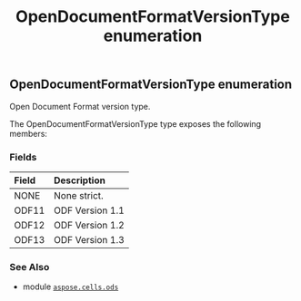 ﻿---
title: OpenDocumentFormatVersionType enumeration
second_title: Aspose.Cells for Python via .NET API References
description: 
type: docs
weight: 90
url: /aspose.cells.ods/opendocumentformatversiontype/
is_root: false
---

## OpenDocumentFormatVersionType enumeration

Open Document Format version type.



The OpenDocumentFormatVersionType type exposes the following members:

### Fields
| Field | Description |
| :- | :- |
| NONE | None strict. |
| ODF11 | ODF Version 1.1 |
| ODF12 | ODF Version 1.2 |
| ODF13 | ODF Version 1.3 |



### See Also
* module [`aspose.cells.ods`](..)
